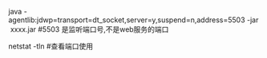 java -agentlib:jdwp=transport=dt_socket,server=y,suspend=n,address=5503 -jar  xxxx.jar
#5503 是监听端口号,不是web服务的端口

netstat -tln
#查看端口使用